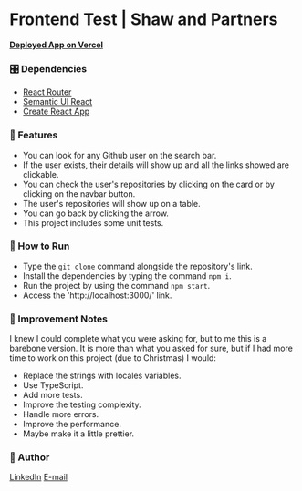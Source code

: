 # Frontend Test | Shaw and Partners

**[Deployed App on Vercel](link)**

### 🎛️ Dependencies
 
- [React Router](https://reactrouter.com/)
- [Semantic UI React](https://react.semantic-ui.com/)
- [Create React App](https://create-react-app.dev/)


### 🎯 Features

- You can look for any Github user on the search bar.
- If the user exists, their details will show up and all the links showed are clickable.
- You can check the user's repositories by clicking on the card or by clicking on the navbar button.
- The user's repositories will show up on a table.
- You can go back by clicking the arrow.
- This project includes some unit tests.

### 🔎 How to Run

- Type the `git clone` command alongside the repository's link.
- Install the dependencies by typing the command `npm i`.
- Run the project by using the command `npm start`.
- Access the 'http://localhost:3000/' link.


### 📝 Improvement Notes

I knew I could complete what you were asking for, but to me this is a barebone version. It is more than what you asked for sure, but if I had more time to work on this project (due to Christmas) I would:
- Replace the strings with locales variables.
- Use TypeScript.
- Add more tests.
- Improve the testing complexity.
- Handle more errors.
- Improve the performance.
- Maybe make it a little prettier.

### 🎨 Author

[LinkedIn](https://www.linkedin.com/in/feliperubencunha/) 
[E-mail](feliperubenmv@gmail.com)

